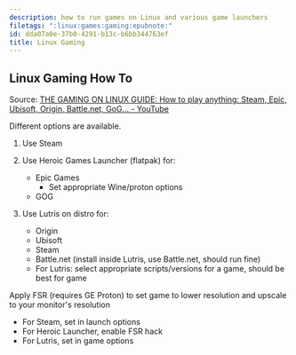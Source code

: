 ```yaml
---
description: how to run games on Linux and various game launchers
filetags: ":linux:games:gaming:epubnote:"
id: dda07a0e-37b0-4291-b13c-b6bb344763ef
title: Linux Gaming
---
```


## Linux Gaming How To

Source: [THE GAMING ON LINUX GUIDE: How to play anything: Steam, Epic,
Ubisoft, Origin, Battle.net, GoG… -
YouTube](https://www.youtube.com/watch?v=v9tb1gTTbJE)

Different options are available.

1.  Use Steam

2.  Use Heroic Games Launcher (flatpak) for:

    - Epic Games
      - Set appropriate Wine/proton options
    - GOG

3.  Use Lutris on distro for:

    - Origin
    - Ubisoft
    - Steam
    - Battle.net (install inside Lutris, use Battle.net, should run
      fine)
    - For Lutris: select appropriate scripts/versions for a game, should
      be best for game

Apply FSR (requires GE Proton) to set game to lower resolution and
upscale to your monitor's resolution

- For Steam, set in launch options
- For Heroic Launcher, enable FSR hack
- For Lutris, set in game options
